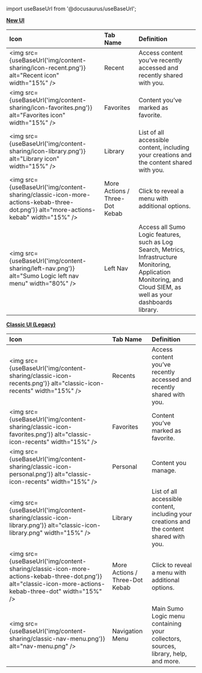 import useBaseUrl from '@docusaurus/useBaseUrl';

[**New UI**](/docs/get-started/sumo-logic-ui)

| Icon | Tab Name | Definition |
| :-- | :-- | :-- |
| <img src={useBaseUrl('img/content-sharing/icon-recent.png')} alt="Recent icon" width="15%" /> | Recent | Access content you’ve recently accessed and recently shared with you. |
| <img src={useBaseUrl('img/content-sharing/icon-favorites.png')} alt="Favorites icon" width="15%" /> | Favorites | Content you’ve marked as favorite. |
| <img src={useBaseUrl('img/content-sharing/icon-library.png')} alt="Library icon" width="15%" /> | Library | List of all accessible content, including your creations and the content shared with you. |
| <img src={useBaseUrl('img/content-sharing/classic-icon-more-actions-kebab-three-dot.png')} alt="more-actions-kebab" width="15%" /> | More Actions / Three-Dot Kebab | Click to reveal a menu with additional options. |
| <img src={useBaseUrl('img/content-sharing/left-nav.png')} alt="Sumo Logic left nav menu" width="80%" /> | Left Nav | Access all Sumo Logic features, such as Log Search, Metrics, Infrastructure Monitoring, Application Monitoring, and Cloud SIEM, as well as your dashboards library. |

[**Classic UI (Legacy)**](/docs/get-started/sumo-logic-ui-classic)

| Icon | Tab Name | Definition |
| :-- | :-- | :-- |
| <img src={useBaseUrl('img/content-sharing/classic-icon-recents.png')} alt="classic-icon-recents" width="15%" /> | Recents | Access content you’ve recently accessed and recently shared with you. |
| <img src={useBaseUrl('img/content-sharing/classic-icon-favorites.png')} alt="classic-icon-recents" width="15%" /> | Favorites | Content you’ve marked as favorite. |
| <img src={useBaseUrl('img/content-sharing/classic-icon-personal.png')} alt="classic-icon-recents" width="15%" /> | Personal | Content you manage. |
| <img src={useBaseUrl('img/content-sharing/classic-icon-library.png')} alt="classic-icon-library.png" width="15%" /> | Library | List of all accessible content, including your creations and the content shared with you. |
| <img src={useBaseUrl('img/content-sharing/classic-icon-more-actions-kebab-three-dot.png')} alt="classic-icon-more-actions-kebab-three-dot" width="15%" /> | More Actions / Three-Dot Kebab  | Click to reveal a menu with additional options. |
| <img src={useBaseUrl('img/content-sharing/classic-nav-menu.png')} alt="nav-menu.png" /> | Navigation Menu  | Main Sumo Logic menu containing your collectors, sources, library, help, and more. |
